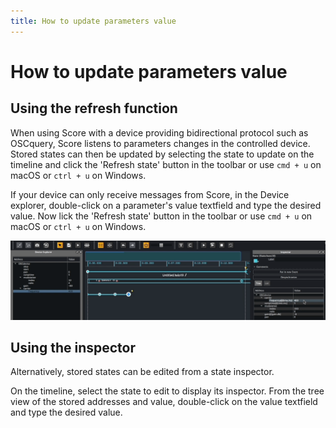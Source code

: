 ```yaml
---
title: How to update parameters value
---
```


# How to update parameters value
## Using the refresh function

When using Score with a device providing bidirectional protocol such as OSCquery, Score listens to parameters changes in the controlled device. Stored states can then be updated by selecting the state to update on the timeline and click the 'Refresh state' button in the toolbar or use `cmd + u` on macOS or `ctrl + u` on Windows.

If your device can only receive messages from Score, in the Device explorer, double-click on a parameter's value textfield and type the desired value. Now lick the 'Refresh state' button in the toolbar or use `cmd + u` on macOS or `ctrl + u` on Windows.

![Update state](../images/update_state.gif)

## Using the inspector

Alternatively, stored states can be edited from a state inspector.

On the timeline, select the state to edit to display its inspector. From the tree view of the stored addresses and value, double-click on the value textfield and type the desired value.